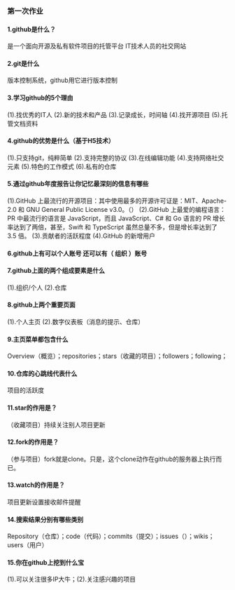 ### 第一次作业
#### 1.github是什么？

是一个面向开源及私有软件项目的托管平台
IT技术人员的社交网站
#### 2.git是什么

版本控制系统，github用它进行版本控制
#### 3.学习github的5个理由

(1).找优秀的IT人 
(2).新的技术和产品
(3).记录成长，时间轴
(4).找开源项目
(5).托管文档资料
#### 4.github的优势是什么（基于H5技术）

(1).只支持git，纯粹简单
(2).支持完整的协议
(3).在线编辑功能
(4).支持网络社交元素
(5).特色的工作模式
(6).私有的仓库

#### 5.通过github年度报告让你记忆最深刻的信息有哪些

(1).GitHub 上最流行的开源项目：其中使用最多的开源许可证是：MIT、Apache-2.0 和 GNU General Public License v3.0。（）
(2).GitHub 上最爱的编程语言：PR 中最流行的语言是 JavaScript，而且 JavaScript、C# 和 Go 语言的 PR 增长率达到了两倍，甚至，Swift 和 TypeScript 虽然总量不多，但是增长率达到了 3.5 倍。
(3).贡献者的活跃程度
(4).GitHub 的新增用户
    
#### 6.github上有可以个人账号 还可以有（ 组织 ）账号

#### 7.github上面的两个组成要素是什么

(1).组织/个人
(2).仓库
#### 8.github上两个重要页面

(1).个人主页
(2).数字仪表板（消息的提示、仓库）
#### 9.主页菜单都包含什么

Overview（概览）；repositories；stars（收藏的项目）；followers；following；

#### 10.仓库的心跳线代表什么

项目的活跃度
#### 11.star的作用是？

（收藏项目）持续关注别人项目更新
#### 12.fork的作用是？

（参与项目）fork就是clone。只是，这个clone动作在github的服务器上执行而已。
#### 13.watch的作用是？

项目更新设置接收邮件提醒
#### 14.搜索结果分别有哪些类别

Repository（仓库）；code（代码）；commits（提交）；issues（）；wikis；users（用户）
#### 15.你在github上挖到什么宝
(1).可以关注很多IP大牛；(2).关注感兴趣的项目
